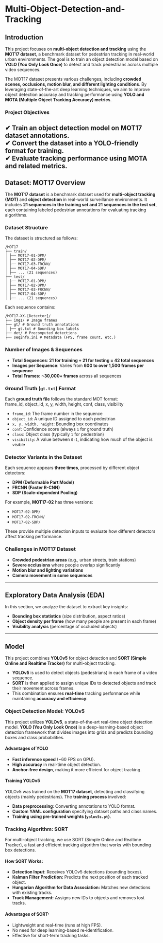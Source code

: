 # Multi-Object-Detection-and-Tracking

## **Introduction**  
This project focuses on **multi-object detection and tracking** using the **MOT17 dataset**, a benchmark dataset for pedestrian tracking in real-world urban environments. 
The goal is to train an object detection model based on **YOLO (You Only Look Once)** to detect and track pedestrians across multiple video sequences.  

The MOT17 dataset presents various challenges, including **crowded scenes, occlusions, motion blur, and different lighting conditions**. 
By leveraging state-of-the-art deep learning techniques, we aim to improve object detection accuracy and tracking performance using **YOLO and MOTA (Multiple Object Tracking Accuracy) metrics**.  

### **Project Objectives**  
✔ Train an object detection model on MOT17 dataset annotations.  
✔ Convert the dataset into a YOLO-friendly format for training.  
✔ Evaluate tracking performance using MOTA and related metrics.  
---

## **Dataset: MOT17 Overview**  
The **MOT17 dataset** is a benchmark dataset used for **multi-object tracking (MOT)** and **object detection** in real-world surveillance environments. 
It includes **21 sequences in the training set and 21 sequences in the test set**, each containing labeled pedestrian annotations for evaluating tracking algorithms.  

### **Dataset Structure**  
The dataset is structured as follows:
```
/MOT17
├── train/
│ ├── MOT17-01-DPM/
│ ├── MOT17-02-DPM/
│ ├── MOT17-03-FRCNN/
│ ├── MOT17-04-SDP/
│ ├── ... (21 sequences)
├── test/
│ ├── MOT17-01-DPM/
│ ├── MOT17-02-DPM/
│ ├── MOT17-03-FRCNN/
│ ├── MOT17-04-SDP/
│ ├── ... (21 sequences)
```
Each sequence contains:
```
/MOT17-XX-[Detector]/
├── img1/ # Image frames
├── gt/ # Ground truth annotations
│ ├── gt.txt # Bounding box labels
├── det/ # Precomputed detections
├── seqinfo.ini # Metadata (FPS, frame count, etc.)

```
### **Number of Images & Sequences**  
- **Total Sequences**: **21 for training + 21 for testing = 42 total sequences**  
- **Images per Sequence**: Varies from **600 to over 1,500 frames per sequence**  
- **Total Frames**: **~30,000+ frames** across all sequences  

### **Ground Truth (`gt.txt`) Format**  
Each **ground truth file** follows the standard MOT format:  
frame_id, object_id, x, y, width, height, conf, class, visibility

- `frame_id`: The frame number in the sequence  
- `object_id`: A unique ID assigned to each pedestrian  
- `x, y, width, height`: Bounding box coordinates  
- `conf`: Confidence score (always `1` for ground truth)  
- `class`: Object class (typically `1` for pedestrian)  
- `visibility`: A value between `0-1`, indicating how much of the object is visible  

### **Detector Variants in the Dataset**  
Each sequence appears **three times**, processed by different object detectors:  
- **DPM (Deformable Part Model)**  
- **FRCNN (Faster R-CNN)**  
- **SDP (Scale-dependent Pooling)**  

For example, **MOT17-02** has three versions:  
- `MOT17-02-DPM/`  
- `MOT17-02-FRCNN/`  
- `MOT17-02-SDP/`  

These provide multiple detection inputs to evaluate how different detectors affect tracking performance.  

### **Challenges in MOT17 Dataset**  
- **Crowded pedestrian areas** (e.g., urban streets, train stations)  
- **Severe occlusions** where people overlap significantly  
- **Motion blur and lighting variations**  
- **Camera movement in some sequences**  

---

## **Exploratory Data Analysis (EDA)**  
In this section, we analyze the dataset to extract key insights:  
- **Bounding box statistics** (size distribution, aspect ratios)  
- **Object density per frame** (how many people are present in each frame)  
- **Visibility analysis** (percentage of occluded objects)  
---

## **Model**  
This project combines **YOLOv5** for object detection and **SORT (Simple Online and Realtime Tracker)** for multi-object tracking.  

- **YOLOv5** is used to detect objects (pedestrians) in each frame of a video sequence.
- **SORT** is then applied to assign unique IDs to detected objects and track their movement across frames.  
- This combination ensures **real-time** tracking performance while maintaining **accuracy and efficiency**.

### Object Detection Model: YOLOv5  
This project utilizes **YOLOv5**, a state-of-the-art real-time object detection model. **YOLO (You Only Look Once)** is a deep-learning-based object detection framework that divides images into grids and predicts bounding boxes and class probabilities.

#### Advantages of YOLO
- **Fast inference speed** (~60 FPS on GPU).
- **High accuracy** in real-time object detection.
- **Anchor-free design**, making it more efficient for object tracking.

#### Training YOLOv5
YOLOv5 was trained on the **MOT17 dataset**, detecting and classifying objects (mainly pedestrians). The **training process** involved:
- **Data preprocessing**: Converting annotations to YOLO format.
- **Custom YAML configuration** specifying dataset paths and class names.
- **Training using pre-trained weights (`yolov5s.pt`)**.

### Tracking Algorithm: SORT
For multi-object tracking, we use SORT (Simple Online and Realtime Tracker), a fast and efficient tracking algorithm that works with bounding box detections.

#### How SORT Works:
- **Detection Input:** Receives YOLOv5 detections (bounding boxes).
- **Kalman Filter Prediction:** Predicts the next position of each tracked object.
- **Hungarian Algorithm for Data Association:** Matches new detections with existing tracks.
- **Track Management:** Assigns new IDs to objects and removes lost tracks.

#### Advantages of SORT:
- Lightweight and real-time (runs at high FPS).
- No need for deep learning-based re-identification.
- Effective for short-term tracking tasks.






